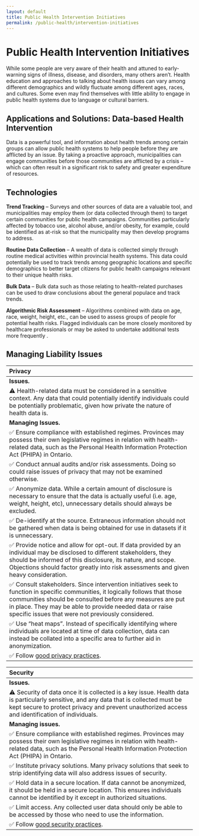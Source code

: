 ```yaml
---
layout: default
title: Public Health Intervention Initiatives
permalink: /public-health/intervention-initiatives
---
```


# Public Health Intervention Initiatives

While some people are very aware of their health and attuned to early-warning signs of illness, disease, and disorders, many others aren’t. Health education and approaches to talking about health issues can vary among different demographics and wildly fluctuate among different ages, races, and cultures. Some even may find themselves with little ability to engage in public health systems due to language or cultural barriers.

## Applications and Solutions: Data-based Health Intervention

Data is a powerful tool, and information about health trends among certain groups can allow public health systems to help people before they are afflicted by an issue. By taking a proactive approach, municipalities can engage communities before those communities are afflicted by a crisis – which can often result in a significant risk to safety and greater expenditure of resources.

## Technologies

**Trend Tracking** – Surveys and other sources of data are a valuable tool, and municipalities may employ them \(or data collected through them\) to target certain communities for public health campaigns. Communities particularly affected by tobacco use, alcohol abuse, and/or obesity, for example, could be identified as at-risk so that the municipality may then develop programs to address.

**Routine Data Collection** – A wealth of data is collected simply through routine medical activities within provincial health systems. This data could potentially be used to track trends among geographic locations and specific demographics to better target citizens for public health campaigns relevant to their unique health risks.

**Bulk Data** – Bulk data such as those relating to health-related purchases can be used to draw conclusions about the general populace and track trends.

**Algorithmic Risk Assessment** – Algorithms combined with data on age, race, weight, height, etc., can be used to assess groups of people for potential health risks. Flagged individuals can be more closely monitored by healthcare professionals or may be asked to undertake additional tests more frequently .

## Managing Liability Issues

| Privacy |
| :--- |
| **Issues.** |
| ⚠ Health-related data must be considered in a sensitive context. Any data that could potentially identify individuals could be potentially problematic, given how private the nature of health data is. |
| **Managing Issues.** |
| ✅ Ensure compliance with established regimes. Provinces may possess their own legislative regimes in relation with health-related data, such as the Personal Health Information Protection Act \(PHIPA\) in Ontario. |
| ✅ Conduct annual audits and/or risk assessments. Doing so could raise issues of privacy that may not be examined otherwise. |
| ✅ Anonymize data. While a certain amount of disclosure is necessary to ensure that the data is actually useful \(i.e. age, weight, height, etc\), unnecessary details should always be excluded. |
| ✅ De-identify at the source. Extraneous information should not be gathered when data is being obtained for use in datasets if it is unnecessary. |
| ✅ Provide notice and allow for opt-out. If data provided by an individual may be disclosed to different stakeholders, they should be informed of this disclosure, its nature, and scope. Objections should factor greatly into risk assessments and given heavy consideration. |
| ✅ Consult stakeholders. Since intervention initiatives seek to function in specific communities, it logically follows that those communities should be consulted before any measures are put in place. They may be able to provide needed data or raise specific issues that were not previously considered. |
| ✅ Use “heat maps”. Instead of specifically identifying where individuals are located at time of data collection, data can instead be collated into a specific area to further aid in anonymization. |
| ✅ Follow [good privacy practices](../meta-issues/privacy.md). |

| Security |
| :--- |
| **Issues.** |
| ⚠ Security of data once it is collected is a key issue. Health data is particularly sensitive, and any data that is collected must be kept secure to protect privacy and prevent unauthorized access and identification of individuals. |
| **Managing issues.** |
| ✅ Ensure compliance with established regimes. Provinces may possess their own legislative regimes in relation with health-related data, such as the Personal Health Information Protection Act \(PHIPA\) in Ontario. |
| ✅ Institute privacy solutions. Many privacy solutions that seek to strip identifying data will also address issues of security. |
| ✅ Hold data in a secure location. If data cannot be anonymized, it should be held in a secure location. This ensures individuals cannot be identified by it except in authorized situations. |
| ✅ Limit access. Any collected user data should only be able to be accessed by those who need to use the information. |
| ✅ Follow [good security practices](../meta-issues/security.md). |



